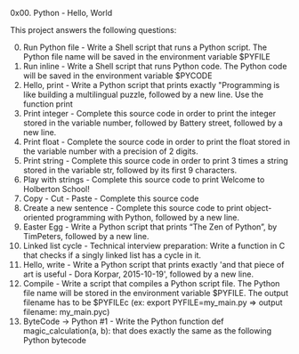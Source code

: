 0x00. Python - Hello, World

This project answers the following questions:

0. Run Python file - Write a Shell script that runs a Python script. The Python file name will be saved in the environment variable $PYFILE
1. Run inline - Write a Shell script that runs Python code. The Python code will be saved in the environment variable $PYCODE
2. Hello, print - Write a Python script that prints exactly "Programming is like building a multilingual puzzle, followed by a new line. Use the function print
3. Print integer - Complete this source code in order to print the integer stored in the variable number, followed by Battery street, followed by a new line.
4. Print float - Complete the source code in order to print the float stored in the variable number with a precision of 2 digits.
5. Print string - Complete this source code in order to print 3 times a string stored in the variable str, followed by its first 9 characters.
6. Play with strings - Complete this source code to print Welcome to Holberton School!
7. Copy - Cut - Paste - Complete this source code
8. Create a new sentence - Complete this source code to print object-oriented programming with Python, followed by a new line.
9. Easter Egg - Write a Python script that prints “The Zen of Python”, by TimPeters, followed by a new line.
10. Linked list cycle - Technical interview preparation: Write a function in C that checks if a singly linked list has a cycle in it.
11. Hello, write - Write a Python script that prints exactly 'and that piece of art is useful - Dora Korpar, 2015-10-19', followed by a new line.
12. Compile - Write a script that compiles a Python script file. The Python file name will be stored in the environment variable $PYFILE. The output filename has to be $PYFILEc (ex: export PYFILE=my_main.py => output filename: my_main.pyc)
13. ByteCode -> Python #1 - Write the Python function def magic_calculation(a, b): that does exactly the same as the following Python bytecode
